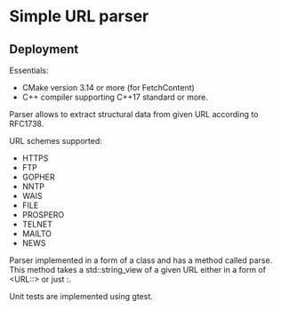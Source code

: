# Simple URL parser

## Deployment

Essentials: 

* CMake version 3.14 or more (for FetchContent)
* C++ compiler supporting C++17 standard or more.

Parser allows to extract structural data from given URL according to RFC1738.

URL schemes supported:
* HTTPS
* FTP
* GOPHER
* NNTP
* WAIS
* FILE
* PROSPERO
* TELNET
* MAILTO
* NEWS

Parser implemented in a form of a class and has a method called parse. This method takes a std::string_view of a given URL either in a
form of <URL:<scheme>:<scheme-specific-part>> or just <scheme>:<scheme-specific-part>.



Unit tests are implemented using gtest.
